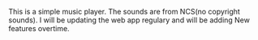 This is a simple music player. The sounds are from NCS(no copyright sounds). I will be updating the web app regulary and will be adding New features overtime. 
